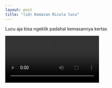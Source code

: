```yaml
---
layout: post
title: "(id) Kemasan Ricola lucu"
---
```


Lucu aja bisa ngeklik padahal kemasannya kertas

<video controls>
    <source src="{{ site.url }}{{ site.baseurl }}/public/video/kemasan-ricola.webm" type="video/webm">
    Sorry, your browser doesn't support embedded videos.
</video>
